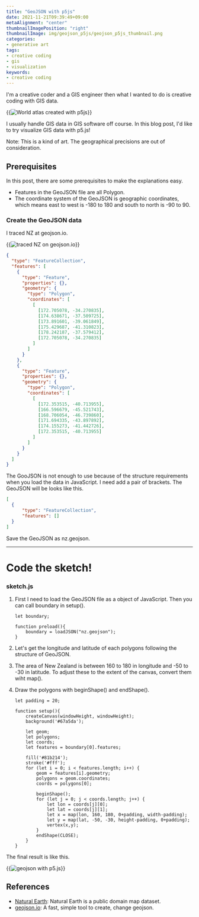 ```yaml
---
title: "GeoJSON with p5js"
date: 2021-11-21T09:39:49+09:00
metaAlignment: "center"
thumbnailImagePosition: "right"
thumbnailImage: img/geojson_p5js/geojson_p5js_thumbnail.png
categories:
- generative art
tags:
- creative coding
- gis
- visualization
keywords:
- creative coding
---
```


I'm a creative coder and a GIS engineer then what I wanted to do is creative coding with GIS data.

<!--more-->

{{<image classes="fancybox center clear" src="/img/geojson_p5js/atlas.png" thumbnail-width="80%" title="World atlas created with p5js">}}


I usually handle GIS data in GIS software off course. In this blog post, I'd like to try visualize GIS data with p5.js!

Note: This is a kind of art. The geographical precisions are out of consideration.


## Prerequisites

In this post, there are some prerequisites to make the explanations easy.

- Features in the GeoJSON file are all Polygon.
- The coordinate system of the GeoJSON is geographic coordinates, which means east to west is -180 to 180 and south to north is -90 to 90.


### Create the GeoJSON data

I traced NZ at geojson.io.

{{<image classes="fancybox center clear" src="/img/geojson_p5js/geojson_nz.png" thumbnail-width="70%" title="traced NZ on geojson.io">}}


```JSON
{
  "type": "FeatureCollection",
  "features": [
    {
      "type": "Feature",
      "properties": {},
      "geometry": {
        "type": "Polygon",
        "coordinates": [
          [
            [172.705078, -34.270835],
            [174.638671, -37.509725],
            [173.891601, -39.061849],
            [175.429687, -41.310823],
            [178.242187, -37.579412],
            [172.705078, -34.270835]
          ]
        ]
      }
    },
    {
      "type": "Feature",
      "properties": {},
      "geometry": {
        "type": "Polygon",
        "coordinates": [
          [
            [172.353515, -40.713955],
            [166.596679, -45.521743],
            [168.706054, -46.739860],
            [171.694335, -43.897892],
            [174.155273, -41.442726],
            [172.353515, -40.713955]
          ]
        ]
      }
    }
  ]
}
```

The GooJSON is not enough to use because of the structure requirements when you load the data in JavaScript. I need add a pair of brackets. The GeoJSON will be looks like this.

```JSON
[
  {
      "type": "FeatureCollection",
      "features": []
  }
]
```

Save the GeoJSON as nz.geojson.

---
# Code the sketch!

### sketch.js

1. First I need to load the GeoJSON file as a object of JavaScript. Then you can call boundary in setup().

    ```JS
    let boundary;

    function preload(){
        boundary = loadJSON("nz.geojson");
    }
    ```

2. Let's get the longitude and latitude of each polygons following the structure of GeoJSON.
3. The area of New Zealand is between 160 to 180 in longitude and -50 to -30 in latitude. To adjust these to the extent of the canvas, convert them wiht map().
4. Draw the polygons with beginShape() and endShape().

    ```JS
    let padding = 20;

    function setup(){
        createCanvas(windowHeight, windowHeight);
        background('#67a5da');

        let geom;
        let polygons;
        let coords;
        let features = boundary[0].features;

        fill('#81b214');
        stroke('#fff');
        for (let i = 0; i < features.length; i++) {
            geom = features[i].geometry;
            polygons = geom.coordinates;
            coords = polygons[0];

            beginShape();
            for (let j = 0; j < coords.length; j++) {
                let lon = coords[j][0];
                let lat = coords[j][1];
                let x = map(lon, 160, 180, 0+padding, width-padding);
                let y = map(lat, -50, -30, height-padding, 0+padding);
                vertex(x,y);
            }
            endShape(CLOSE);
        }
    }
    ```

The final result is like this.

{{<image classes="fancybox center clear" src="/img/geojson_p5js/p5js_nz.png" thumbnail-width="70%" title="geojson with p5.js">}}


## References

- [Natural Earth](https://www.naturalearthdata.com/): Natural Earth is a public domain map dataset.
- [geojson.io](https://geojson.io/#map=9/35.9469/139.4879): A fast, simple tool to create, change geojson.